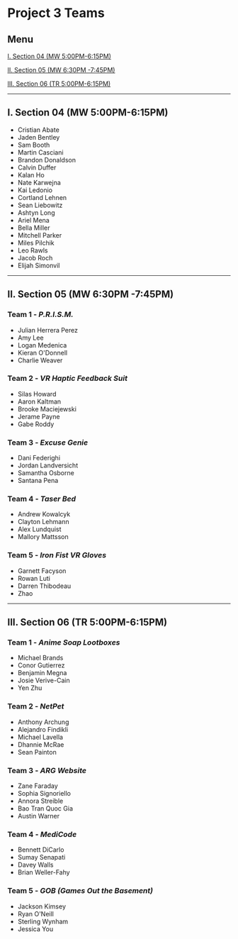 # Project 3 Teams

## Menu

[I. Section 04 (MW 5:00PM-6:15PM)](#i-section-04-mw-500pm-615pm)

[II. Section 05 (MW 6:30PM -7:45PM)](#ii-section-05-mw-630pm--745pm)

[III. Section 06 (TR 5:00PM-6:15PM)](#iii-section-06-tr-500pm-615pm)

---

## I. Section 04 (MW 5:00PM-6:15PM)

- Cristian Abate
- Jaden Bentley
- Sam Booth
- Martin Casciani
- Brandon Donaldson
- Calvin Duffer
- Kalan Ho
- Nate Karwejna
- Kai Ledonio
- Cortland Lehnen
- Sean Liebowitz
- Ashtyn Long
- Ariel Mena
- Bella Miller
- Mitchell Parker
- Miles Pilchik
- Leo Rawls
- Jacob Roch
- Elijah Simonvil

---

## II. Section 05 (MW 6:30PM -7:45PM)

### Team 1 - *P.R.I.S.M.*
- Julian Herrera Perez
- Amy Lee
- Logan Medenica
- Kieran O'Donnell
- Charlie Weaver

### Team 2 - *VR Haptic Feedback Suit*
- Silas Howard
- Aaron Kaltman
- Brooke Maciejewski
- Jerame Payne
- Gabe Roddy

### Team 3 - *Excuse Genie*
- Dani Federighi
- Jordan Landversicht
- Samantha Osborne
- Santana Pena

### Team 4 - *Taser Bed*
- Andrew Kowalcyk
- Clayton Lehmann
- Alex Lundquist
- Mallory Mattsson

### Team 5 - *Iron Fist VR Gloves*
- Garnett Facyson
- Rowan Luti
- Darren Thibodeau
- Zhao

---

## III. Section 06 (TR 5:00PM-6:15PM)

### Team 1 - *Anime Soap Lootboxes*
- Michael Brands
- Conor Gutierrez
- Benjamin Megna
- Josie Verive-Cain
- Yen Zhu

### Team 2 - *NetPet*
- Anthony Archung
- Alejandro Findikli
- Michael Lavella
- Dhannie McRae
- Sean Painton

### Team 3 - *ARG Website*
- Zane Faraday
- Sophia Signoriello
- Annora Streible
- Bao Tran Quoc Gia
- Austin Warner

### Team 4 - *MediCode*
- Bennett DiCarlo
- Sumay Senapati
- Davey Walls
- Brian Weller-Fahy

### Team 5 - *GOB (Games Out the Basement)*
- Jackson Kimsey
- Ryan O'Neill
- Sterling Wynham
- Jessica You
